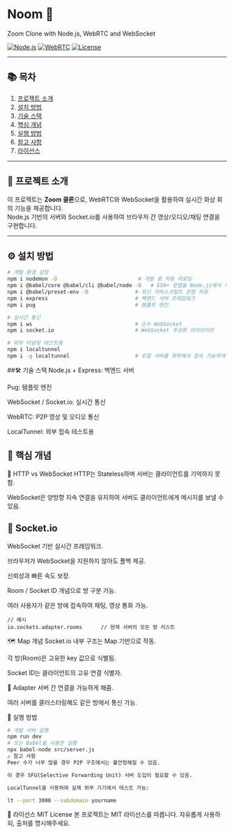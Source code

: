 # Noom 🎥

Zoom Clone with Node.js, WebRTC and WebSocket

[![Node.js](https://img.shields.io/badge/node.js-18.x-brightgreen)](https://nodejs.org/)
[![WebRTC](https://img.shields.io/badge/WebRTC-Enabled-blue)](https://webrtc.org/)
[![License](https://img.shields.io/badge/license-MIT-green)](LICENSE)

---

## 📚 목차

1. [프로젝트 소개](#프로젝트-소개)
2. [설치 방법](#설치-방법)
3. [기술 스택](#기술-스택)
4. [핵심 개념](#핵심-개념)
5. [실행 방법](#실행-방법)
6. [참고 사항](#참고-사항)
7. [라이선스](#라이선스)

---

## 📘 프로젝트 소개

이 프로젝트는 **Zoom 클론**으로, WebRTC와 WebSocket을 활용하여 실시간 화상 회의 기능을 제공합니다.  
Node.js 기반의 서버와 Socket.io를 사용하여 브라우저 간 영상/오디오/채팅 연결을 구현합니다.

---

## ⚙ 설치 방법

```bash
# 개발 환경 설정
npm i nodemon -D                          # 개발 중 자동 리로딩
npm i @babel/core @babel/cli @babel/node -D   # ES6+ 문법을 Node.js에서 사용 가능
npm i @babel/preset-env -D               # 최신 자바스크립트 문법 지원
npm i express                            # 백엔드 서버 프레임워크
npm i pug                                # 템플릿 엔진

# 실시간 통신
npm i ws                                 # 순수 WebSocket
npm i socket.io                          # WebSocket 추상화 라이브러리

# 외부 터널링 테스트용
npm i localtunnel
npm i -g localtunnel                     # 로컬 서버를 외부에서 접속 가능하게 함
```

##🛠 기술 스택
Node.js + Express: 백엔드 서버

Pug: 템플릿 엔진

WebSocket / Socket.io: 실시간 통신

WebRTC: P2P 영상 및 오디오 통신

LocalTunnel: 외부 접속 테스트용

## 🧠 핵심 개념
🔁 HTTP vs WebSocket
HTTP는 Stateless하며 서버는 클라이언트를 기억하지 못함.

WebSocket은 양방향 지속 연결을 유지하여 서버도 클라이언트에게 메시지를 보낼 수 있음.

## 🧩 Socket.io
WebSocket 기반 실시간 프레임워크.

브라우저가 WebSocket을 지원하지 않아도 폴백 제공.

신뢰성과 빠른 속도 보장.

Room / Socket ID 개념으로 방 구분 가능.

여러 사용자가 같은 방에 접속하여 채팅, 영상 통화 가능.

```
// 예시
io.sockets.adapter.rooms      // 현재 서버의 모든 방 리스트

```

🗺 Map 개념
Socket.io 내부 구조는 Map 기반으로 작동.

각 방(Room)은 고유한 key 값으로 식별됨.

Socket ID는 클라이언트의 고유 연결 식별자.

🔌 Adapter
서버 간 연결을 가능하게 해줌.

여러 서버를 클러스터링해도 같은 방에서 통신 가능.

🚀 실행 방법

```bash
# 개발 서버 실행
npm run dev
# 또는 Babel을 사용한 실행
npx babel-node src/server.js
⚠ 참고 사항
Peer 수가 너무 많을 경우 P2P 구조에서는 불안정해질 수 있음.

이 경우 SFU(Selective Forwarding Unit) 서버 도입이 필요할 수 있음.

LocalTunnel을 사용하여 실제 외부 기기에서 테스트 가능:
```

```bash
lt --port 3000 --subdomain yourname
```

📄 라이선스
MIT License
본 프로젝트는 MIT 라이선스를 따릅니다. 자유롭게 사용하되, 출처를 명시해주세요.
